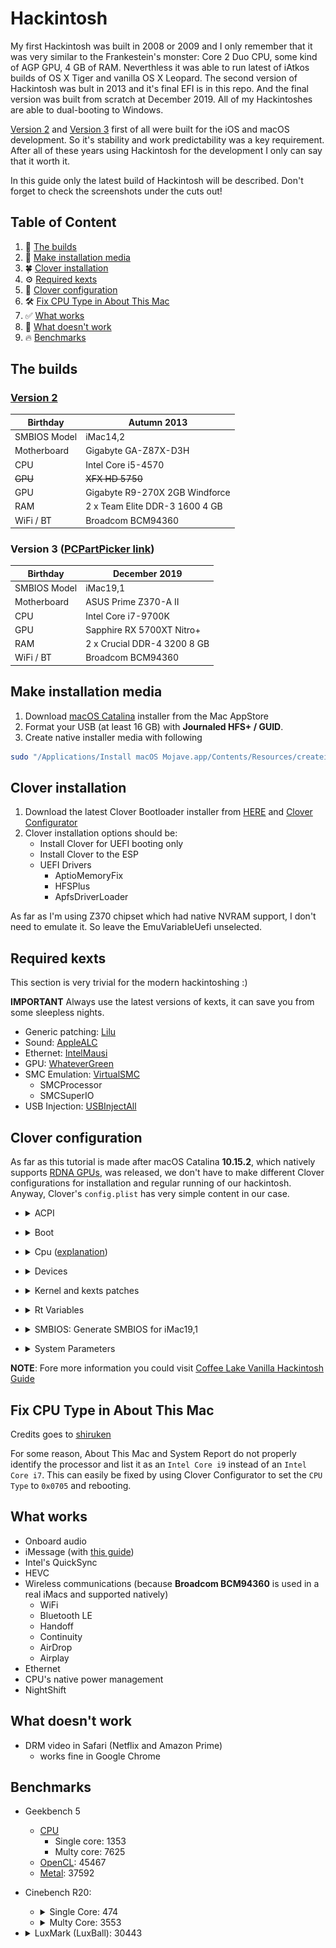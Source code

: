 # Hackintosh

My first Hackintosh was built in 2008 or 2009 and I only remember that it was very similar to the Frankestein's monster: Core 2 Duo CPU, some kind of AGP GPU, 4 GB of RAM. Neverthless it was able to run latest of iAtkos builds of OS X Tiger and vanilla OS X Leopard. The second version of Hackintosh was bult in 2013 and it's final EFI is in this repo. And the final version was built from scratch at December 2019. All of my Hackintoshes are able to dual-booting to Windows.

[Version 2](#version-2) and [Version 3](#version-3-pcpartpicker-link) first of all were built for the iOS and macOS development. So it's stability and work predictability was a key requirement. After all of these years using Hackintosh for the development I only can say that it worth it.

In this guide only the latest build of Hackintosh will be described. Don't forget to check the screenshots under the cuts out!

## Table of Content
1. 👷 [The builds](#the-builds)
2. 📀 [Make installation media](#make-installation-media)
3. 🍀 [Clover installation](#clover-installation)
4. ⚙️ [Required kexts](#required-kexts)
5. 🔮 [Clover configuration](#clover-configuration)
6. 🛠 [Fix CPU Type in About This Mac](#fix-cpu-type-in-about-this-mac)
7. ✅ [What works](#what-works)
8. 🤬 [What doesn't work](#what-doesnt-work)
9. 🔥 [Benchmarks](#benchmarks)

## The builds
### [Version 2](https://github.com/Galeas/hackintosh/tree/0c6fb64803c1e47f54158bc6fd50eb2e586dfaad)
| Birthday     | Autumn 2013                    |
|--------------|--------------------------------|
| SMBIOS Model | iMac14,2	                      |
| Motherboard  | Gigabyte GA-Z87X-D3H           |
| CPU          | Intel Core i5-4570             |
| ~~GPU~~          | ~~XFX HD 5750~~ |
| GPU          | Gigabyte R9-270X 2GB Windforce |
| RAM          | 2 x Team Elite DDR-3 1600 4 GB |
| WiFi / BT    | Broadcom BCM94360 |

### Version 3 ([PCPartPicker link](https://pcpartpicker.com/list/wDrNzN))
| Birthday     | December 2019               |
|--------------|-----------------------------|
| SMBIOS Model | iMac19,1                    |
| Motherboard  | ASUS Prime Z370-A II        |
| CPU          | Intel Core i7-9700K         |
| GPU          | Sapphire RX 5700XT Nitro+   |
| RAM          | 2 x Crucial DDR-4 3200 8 GB |
| WiFi / BT    | Broadcom BCM94360 |

## Make installation media
1. Download [macOS Catalina](https://apps.apple.com/ru/app/macos-catalina/id1466841314?mt=12) installer from the Mac AppStore
2. Format your USB (at least 16 GB) with **Journaled HFS+ / GUID**.
3. Create native installer media with following
```bash
sudo "/Applications/Install macOS Mojave.app/Contents/Resources/createinstallmedia" --volume /Volumes/<#YOUR_USB_NAME#>
```

## Clover installation
1. Download the latest Clover Bootloader installer from [HERE](https://github.com/Dids/clover-builder/releases) and [Clover Configurator](https://mackie100projects.altervista.org/download-clover-configurator/)
2. Clover installation options should be:
    * Install Clover for UEFI booting only
    * Install Clover to the ESP
    * UEFI Drivers
        * AptioMemoryFix
        * HFSPlus
        * ApfsDriverLoader
        
As far as I'm using Z370 chipset which had native NVRAM support, I don't need to emulate it. So leave the EmuVariableUefi unselected.

## Required kexts
This section is very trivial for the modern hackintoshing :)

**IMPORTANT** Always use the latest versions of kexts, it can save you from some sleepless nights.
* Generic patching: [Lilu](https://github.com/acidanthera/Lilu/releases)
* Sound: [AppleALC](https://github.com/acidanthera/applealc/releases)
* Ethernet: [IntelMausi](https://github.com/acidanthera/IntelMausi/releases)
* GPU: [WhateverGreen](https://github.com/acidanthera/WhateverGreen/releases)
* SMC Emulation: [VirtualSMC](https://github.com/acidanthera/VirtualSMC/releases)
    * SMCProcessor
    * SMCSuperIO
* USB Injection: [USBInjectAll](https://bitbucket.org/RehabMan/os-x-usb-inject-all/downloads/RehabMan-USBInjectAll-2018-1108.zip)

## Clover configuration
As far as this tutorial is made after macOS Catalina **10.15.2**, which natively supports [RDNA GPUs](https://en.wikipedia.org/wiki/RDNA_(microarchitecture)), was released, we don't have to make different Clover configurations for installation and regular running of our hackintosh. Anyway, Clover's `config.plist` has very simple content in our case.
* <details><summary>ACPI</summary>
    <img src="images/clover1.png">
    
    ```xml
    <key>ACPI</key>
    <dict>
        <key>DSDT</key>
        <dict>
            <key>Debug</key>
            <false/>
            <key>DropOEM_DSM</key>
            <false/>
            <key>Fixes</key>
            <dict>
                <key>FixShutdown</key>
                <true/>
                <key>FixWAK</key>
                <false/>
            </dict>
            <key>Name</key>
            <string>DSDT.aml</string>
            <key>Patches</key>
            <array>
                <dict>
                    <key>Comment</key>
                    <string>change XHCI to XHC</string>
                    <key>Disabled</key>
                    <false/>
                    <key>Find</key>
                    <data>
                    WEhDSQ==
                    </data>
                    <key>Replace</key>
                    <data>
                    WEhDXw==
                    </data>
                </dict>
                <dict>
                    <key>Comment</key>
                    <string>change XHC1 to XHC</string>
                    <key>Disabled</key>
                    <false/>
                    <key>Find</key>
                    <data>
                    WEhDMQ==
                    </data>
                    <key>Replace</key>
                    <data>
                    WEhDXw==
                    </data>
                </dict>
                <dict>
                    <key>Comment</key>
                    <string>change EC0 to EC</string>
                    <key>Disabled</key>
                    <false/>
                    <key>Find</key>
                    <data>
                    RUMwXw==
                    </data>
                    <key>Replace</key>
                    <data>
                    RUNfXw==
                    </data>
                </dict>
                <dict>
                    <key>Comment</key>
                    <string>change GFX0 to IGPU</string>
                    <key>Disabled</key>
                    <false/>
                    <key>Find</key>
                    <data>
                    R0ZYMA==
                    </data>
                    <key>Replace</key>
                    <data>
                    SUdQVQ==
                    </data>
                </dict>
                <dict>
                    <key>Comment</key>
                    <string>change SAT0 to SATA</string>
                    <key>Disabled</key>
                    <false/>
                    <key>Find</key>
                    <data>
                    U0FUMA==
                    </data>
                    <key>Replace</key>
                    <data>
                    U0FUQQ==
                    </data>
                </dict>
                <dict>
                    <key>Comment</key>
                    <string>change PEGP to GFX0</string>
                    <key>Disabled</key>
                    <false/>
                    <key>Find</key>
                    <data>
                    UEVHUA==
                    </data>
                    <key>Replace</key>
                    <data>
                    R0ZYMA==
                    </data>
                </dict>
            </array>
            <key>ReuseFFFF</key>
            <false/>
        </dict>
        <key>DropTables</key>
        <array>
            <dict>
                <key>Signature</key>
                <string>DMAR</string>
            </dict>
            <dict>
                <key>Signature</key>
                <string>MATS</string>
            </dict>
        </array>
        <key>HaltEnabler</key>
        <true/>
        <key>SSDT</key>
        <dict>
            <key>DropOem</key>
            <false/>
            <key>Generate</key>
            <dict>
                <key>CStates</key>
                <false/>
                <key>PStates</key>
                <false/>
                <key>PluginType</key>
                <false/>
            </dict>
        </dict>
    </dict>
    ```
</details>

* <details><summary>Boot</summary>
    I'd also recommend to use <code>debug=0x100</code>, <code>keepsyms=1</code> and <code>-v</code> for an installation and post-installation debug.<br/>
    <img src="images/clover2.png">

    ```xml
    <key>Boot</key>
    <dict>
        <key>Arguments</key>
        <string>dart=0 darkwake=1 agdpmod=pikera</string>
        <key>Debug</key>
        <false/>
        <key>DefaultLoader</key>
        <string>boot.efi</string>
        <key>DefaultVolume</key>
        <string>LastBootedVolume</string>
        <key>Legacy</key>
        <string>PBR</string>
        <key>Secure</key>
        <false/>
        <key>Timeout</key>
        <integer>-1</integer>
        <key>XMPDetection</key>
        <string>Yes</string>
    </dict>
    ```
</details>

* <details><summary>Cpu (<a href="#fix-cpu-type-in-about-this-mac">explanation</a>)</summary>
    <img src="images/clover3.png">

    ```xml
    <key>CPU</key>
    <dict>
        <key>Type</key>
        <string>0x0705</string>
        <key>UseARTFrequency</key>
        <false/>
    </dict>
    ```
</details>

* <details><summary>Devices</summary>
    <img src="images/clover4.png">

    ```xml
    <key>Devices</key>
    <dict>
        <key>Audio</key>
        <dict>
            <key>Inject</key>
            <integer>11</integer>
            <key>ResetHDA</key>
            <true/>
        </dict>
        <key>Properties</key>
        <dict>
            <key>PciRoot(0x0)/Pci(0x2,0x0)</key>
            <dict>
                <key>AAPL,ig-platform-id</key>
                <data>
                    AwCYPg==
                </data>
                 <key>framebuffer-patch-enable</key>
                <data>
                    AQAAAA==
                </data>
            </dict>
        </dict>
        <key>USB</key>
        <dict>
            <key>AddClockID</key>
            <false/>
            <key>FixOwnership</key>
            <true/>
            <key>Inject</key>
            <true/>
        </dict>
    </dict>
    ```
</details>

* <details><summary>Kernel and kexts patches</summary>
    <img src="images/clover5.png">
  
    ```xml
    <key>KernelAndKextPatches</key>
    <dict>
    <key>AppleIntelCPUPM</key>
    <false/>
    <key>AppleRTC</key>
    <false/>
    <key>Debug</key>
    <false/>
    <key>DellSMBIOSPatch</key>
    <false/>
    <key>KernelCpu</key>
    <false/>
    <key>KernelLapic</key>
    <false/>
    <key>KernelPm</key>
    <false/>
    <key>KernelXCPM</key>
    <false/>
    <key>KextsToPatch</key>
    <array>
        <dict>
            <key>Comment</key>
            <string>Enable TRIM for SSD</string>
            <key>Disabled</key>
            <false/>
            <key>Find</key>
            <data>
            AEFQUExFIFNTRAA=
            </data>
            <key>InfoPlistPatch</key>
            <false/>
            <key>Name</key>
            <string>com.apple.iokit.IOAHCIBlockStorage</string>
            <key>Replace</key>
            <data>
            AAAAAAAAAAAAAAA=
            </data>
        </dict>
    </array>
    </dict>
    ```
</details>

* <details><summary>Rt Variables</summary>
    <img src="images/clover6.png">

    - ROM - UseMacAdd0
    - BooterConfig - 0x28
    - CsrActiveConfig - 0x67
</details>

* <details><summary>SMBIOS: Generate SMBIOS for iMac19,1</summary>
    <img src="images/clover7.png">
</details>

* <details><summary>System Parameters</summary>
    <img src="images/clover8.png">

    - Inject Kexts - Yes
    - ✔︎ Inject System ID
</details>

**NOTE**: Fore more information you could visit [Coffee Lake Vanilla Hackintosh Guide](https://hackintosh.gitbook.io/-r-hackintosh-vanilla-desktop-guide/config.plist-per-hardware/coffee-lake)

## Fix CPU Type in About This Mac
Credits goes to [shiruken](https://github.com/shiruken/hackintosh#fix-cpu-type-in-about-this-mac) 

For some reason, About This Mac and System Report do not properly identify the processor and list it as an `Intel Core i9` instead of an `Intel Core i7`. This can easily be fixed by using Clover Configurator to set the `CPU Type` to `0x0705` and rebooting.

## What works
* Onboard audio
* iMessage (with [this guide](https://www.tonymacx86.com/threads/an-idiots-guide-to-imessage.196827/))
* Intel's QuickSync
* HEVC
* Wireless communications (because **Broadcom BCM94360** is used in a real iMacs and supported natively)
   - WiFi
   - Bluetooth LE
   - Handoff
   - Continuity
   - AirDrop
   - Airplay
* Ethernet
* CPU's native power management
* NightShift

## What doesn't work
* DRM video in Safari (Netflix and Amazon Prime)
   - works fine in Google Chrome


## Benchmarks
* Geekbench 5
    * [CPU](https://browser.geekbench.com/v5/cpu/819499)
        * Single core: 1353
        * Multy core: 7625
    * [OpenCL](https://browser.geekbench.com/v5/compute/344944): 45467
    * [Metal](https://browser.geekbench.com/v5/compute/344947): 37592
* Cinebench R20: 
    - <details><summary>Single Core: 474</summary>
        <img src="images/cine2.png">
    </details>
    
    - <details><summary>Multy Core: 3553</summary>
        <img src="images/cine1.png">
    </details>
* <details><summary>LuxMark (LuxBall): 30443</summary>
    <img src="images/lux.png">
</details>
